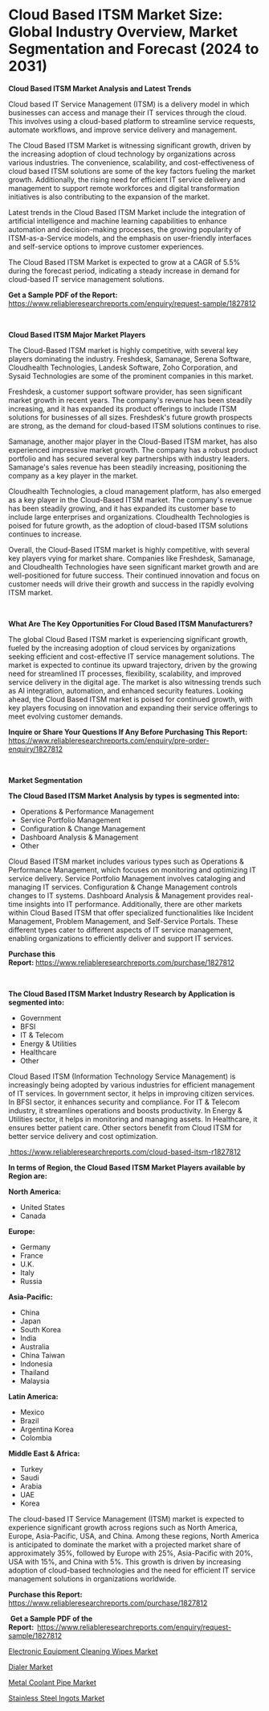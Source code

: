 <p><h1>Cloud Based ITSM Market Size: Global Industry Overview, Market Segmentation and Forecast (2024 to 2031)</h1></p><p><strong>Cloud Based ITSM Market Analysis and Latest Trends</strong></p>
<p><p>Cloud based IT Service Management (ITSM) is a delivery model in which businesses can access and manage their IT services through the cloud. This involves using a cloud-based platform to streamline service requests, automate workflows, and improve service delivery and management.</p><p>The Cloud Based ITSM Market is witnessing significant growth, driven by the increasing adoption of cloud technology by organizations across various industries. The convenience, scalability, and cost-effectiveness of cloud based ITSM solutions are some of the key factors fueling the market growth. Additionally, the rising need for efficient IT service delivery and management to support remote workforces and digital transformation initiatives is also contributing to the expansion of the market.</p><p>Latest trends in the Cloud Based ITSM Market include the integration of artificial intelligence and machine learning capabilities to enhance automation and decision-making processes, the growing popularity of ITSM-as-a-Service models, and the emphasis on user-friendly interfaces and self-service options to improve customer experiences.</p><p>The Cloud Based ITSM Market is expected to grow at a CAGR of 5.5% during the forecast period, indicating a steady increase in demand for cloud-based IT service management solutions.</p></p>
<p><strong>Get a Sample PDF of the Report:&nbsp;</strong> <a href="https://www.reliableresearchreports.com/enquiry/request-sample/1827812">https://www.reliableresearchreports.com/enquiry/request-sample/1827812</a></p>
<p>&nbsp;</p>
<p><strong>Cloud Based ITSM Major Market Players</strong></p>
<p><p>The Cloud-Based ITSM market is highly competitive, with several key players dominating the industry. Freshdesk, Samanage, Serena Software, Cloudhealth Technologies, Landesk Software, Zoho Corporation, and Sysaid Technologies are some of the prominent companies in this market.</p><p>Freshdesk, a customer support software provider, has seen significant market growth in recent years. The company's revenue has been steadily increasing, and it has expanded its product offerings to include ITSM solutions for businesses of all sizes. Freshdesk's future growth prospects are strong, as the demand for cloud-based ITSM solutions continues to rise.</p><p>Samanage, another major player in the Cloud-Based ITSM market, has also experienced impressive market growth. The company has a robust product portfolio and has secured several key partnerships with industry leaders. Samanage's sales revenue has been steadily increasing, positioning the company as a key player in the market.</p><p>Cloudhealth Technologies, a cloud management platform, has also emerged as a key player in the Cloud-Based ITSM market. The company's revenue has been steadily growing, and it has expanded its customer base to include large enterprises and organizations. Cloudhealth Technologies is poised for future growth, as the adoption of cloud-based ITSM solutions continues to increase.</p><p>Overall, the Cloud-Based ITSM market is highly competitive, with several key players vying for market share. Companies like Freshdesk, Samanage, and Cloudhealth Technologies have seen significant market growth and are well-positioned for future success. Their continued innovation and focus on customer needs will drive their growth and success in the rapidly evolving ITSM market.</p></p>
<p>&nbsp;</p>
<p><strong>What Are The Key Opportunities For Cloud Based ITSM Manufacturers?</strong></p>
<p><p>The global Cloud Based ITSM market is experiencing significant growth, fueled by the increasing adoption of cloud services by organizations seeking efficient and cost-effective IT service management solutions. The market is expected to continue its upward trajectory, driven by the growing need for streamlined IT processes, flexibility, scalability, and improved service delivery in the digital age. The market is also witnessing trends such as AI integration, automation, and enhanced security features. Looking ahead, the Cloud Based ITSM market is poised for continued growth, with key players focusing on innovation and expanding their service offerings to meet evolving customer demands.</p></p>
<p><strong>Inquire or Share Your Questions If Any Before Purchasing This Report:</strong> <a href="https://www.reliableresearchreports.com/enquiry/pre-order-enquiry/1827812">https://www.reliableresearchreports.com/enquiry/pre-order-enquiry/1827812</a></p>
<p>&nbsp;</p>
<p><strong>Market Segmentation</strong></p>
<p><strong>The Cloud Based ITSM Market Analysis by types is segmented into:</strong></p>
<p><ul><li>Operations & Performance Management</li><li>Service Portfolio Management</li><li>Configuration & Change Management</li><li>Dashboard Analysis & Management</li><li>Other</li></ul></p>
<p><p>Cloud Based ITSM market includes various types such as Operations & Performance Management, which focuses on monitoring and optimizing IT service delivery. Service Portfolio Management involves cataloging and managing IT services. Configuration & Change Management controls changes to IT systems. Dashboard Analysis & Management provides real-time insights into IT performance. Additionally, there are other markets within Cloud Based ITSM that offer specialized functionalities like Incident Management, Problem Management, and Self-Service Portals. These different types cater to different aspects of IT service management, enabling organizations to efficiently deliver and support IT services.</p></p>
<p><strong>Purchase this Report:&nbsp;</strong><a href="https://www.reliableresearchreports.com/purchase/1827812">https://www.reliableresearchreports.com/purchase/1827812</a></p>
<p>&nbsp;</p>
<p><strong>The Cloud Based ITSM Market Industry Research by Application is segmented into:</strong></p>
<p><ul><li>Government</li><li>BFSI</li><li>IT & Telecom</li><li>Energy & Utilities</li><li>Healthcare</li><li>Other</li></ul></p>
<p><p>Cloud Based ITSM (Information Technology Service Management) is increasingly being adopted by various industries for efficient management of IT services. In government sector, it helps in improving citizen services. In BFSI sector, it enhances security and compliance. For IT & Telecom industry, it streamlines operations and boosts productivity. In Energy & Utilities sector, it helps in monitoring and managing assets. In Healthcare, it ensures better patient care. Other sectors benefit from Cloud ITSM for better service delivery and cost optimization.</p></p>
<p><a href="https://www.reliableresearchreports.com/cloud-based-itsm-r1827812">&nbsp;https://www.reliableresearchreports.com/cloud-based-itsm-r1827812</a></p>
<p><strong>In terms of Region, the Cloud Based ITSM Market Players available by Region are:</strong></p>
<p>
    <p> <strong> North America: </strong>
        <ul>
            <li>United States</li>
            <li>Canada</li>
        </ul>
        </p> 
    <p> <strong> Europe: </strong>
        <ul>
            <li>Germany</li>
            <li>France</li>
            <li>U.K.</li>
            <li>Italy</li>
            <li>Russia</li>
        </ul>
        </p> 
    <p> <strong> Asia-Pacific: </strong>
        <ul>
            <li>China</li>
            <li>Japan</li>
            <li>South Korea</li>
            <li>India</li>
            <li>Australia</li>
            <li>China Taiwan</li>
            <li>Indonesia</li>
            <li>Thailand</li>
            <li>Malaysia</li>
        </ul>
        </p> 
    <p> <strong> Latin America: </strong>
        <ul>
            <li>Mexico</li>
            <li>Brazil</li>
            <li>Argentina Korea</li>
            <li>Colombia</li>
        </ul>
        </p> 
    <p> <strong> Middle East & Africa: </strong>
        <ul>
            <li>Turkey</li>
            <li>Saudi</li>
            <li>Arabia</li>
            <li>UAE</li>
            <li>Korea</li>
        </ul>
    </p>
    </p>
<p><p>The cloud-based IT Service Management (ITSM) market is expected to experience significant growth across regions such as North America, Europe, Asia-Pacific, USA, and China. Among these regions, North America is anticipated to dominate the market with a projected market share of approximately 35%, followed by Europe with 25%, Asia-Pacific with 20%, USA with 15%, and China with 5%. This growth is driven by increasing adoption of cloud-based technologies and the need for efficient IT service management solutions in organizations worldwide.</p></p>
<p><strong>Purchase this Report: </strong><a href="https://www.reliableresearchreports.com/purchase/1827812">https://www.reliableresearchreports.com/purchase/1827812</a></p>
<p>&nbsp;<strong>Get a Sample PDF of the Report:&nbsp;&nbsp;</strong><a href="https://www.reliableresearchreports.com/enquiry/request-sample/1827812">https://www.reliableresearchreports.com/enquiry/request-sample/1827812</a></p>
<p><strong></strong></p>
<p><p><a href="https://www.linkedin.com/pulse/electronic-equipment-cleaning-wipes-market-size-outlook-h18vc?trackingId=PTBAKn55qEG3wpQrijG30A%3D%3D">Electronic Equipment Cleaning Wipes Market</a></p><p><a href="https://www.linkedin.com/pulse/dialer-market-size-outlook-forecast-2024-2031-vector-bureau-y0vec?trackingId=RB03zLTN6K3MfJG4h9dT5A%3D%3D">Dialer Market</a></p><p><a href="https://github.com/Chiragrp22/Market-Research-Report-List-4/blob/main/metal-coolant-pipe-market.md">Metal Coolant Pipe Market</a></p><p><a href="https://github.com/derrinmiltonellis35gcl/Market-Research-Report-List-2/blob/main/stainless-steel-ingots-market.md">Stainless Steel Ingots Market</a></p></p>